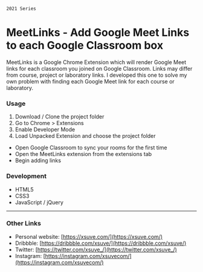 `2021 Series`
# MeetLinks - Add Google Meet Links to each Google Classroom box
MeetLinks is a Google Chrome Extension which will render Google Meet links for each classroom you joined on Google Classroom. Links may differ from course, project or laboratory links. I developed this one to solve my own problem with finding each Google Meet link for each course or laboratory.

### Usage
1. Download / Clone the project folder
2. Go to Chrome > Extensions
3. Enable Developer Mode
4. Load Unpacked Extension and choose the project folder

- Open Google Classroom to sync your rooms for the first time
- Open the MeetLinks extension from the extensions tab
- Begin adding links

### Development
* HTML5
* CSS3
* JavaScript / jQuery

---

### Other Links
* Personal website: [https://xsuve.com/](https://xsuve.com/)
* Dribbble: [https://dribbble.com/xsuve/](https://dribbble.com/xsuve/)
* Twitter: [https://twitter.com/xsuve_/](https://twitter.com/xsuve_/)
* Instagram: [https://instagram.com/xsuvecom/](https://instagram.com/xsuvecom/)
